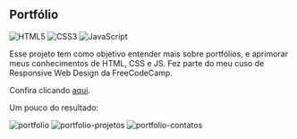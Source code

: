 ## Portfólio

![HTML5](https://img.shields.io/badge/HTML5-E34F26?style=for-the-badge&logo=html5&logoColor=white) 
![CSS3](https://img.shields.io/badge/CSS3-1572B6?style=for-the-badge&logo=css3&logoColor=white) 
![JavaScript](https://img.shields.io/badge/JavaScript-F7DF1E?style=for-the-badge&logo=javascript&logoColor=black)

Esse projeto tem como objetivo entender mais sobre portfólios, e aprimorar meus conhecimentos de HTML, CSS e JS. Fez parte do meu cuso de Responsive Web Design da FreeCodeCamp.

Confira clicando [aqui](https://carlalopesj.github.io/portifolio/).

Um pouco do resultado:

![portfolio](https://github.com/user-attachments/assets/cff73686-1c33-4ea1-bab9-ed7b4bf26da8)
![portfolio-projetos](https://github.com/user-attachments/assets/d4e90e2b-12e3-4caa-a814-69ffc8a6243a)
![portfolio-contatos](https://github.com/user-attachments/assets/69d66143-3ce7-4d63-b01b-8e6a3288ecfc)
